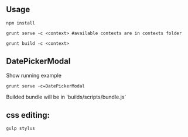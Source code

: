 
## Usage

	npm install

	grunt serve -c <context> #available contexts are in contexts folder 

	grunt build -c <context>

## DatePickerModal

Show running example

	grunt serve -c=DatePickerModal 

Builded bundle will be in 'builds/scripts/bundle.js'




## css editing:

	gulp stylus

